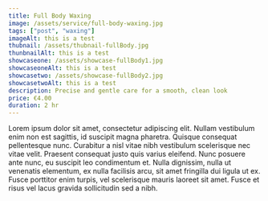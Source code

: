 ```yaml
---
title: Full Body Waxing
image: /assets/service/full-body-waxing.jpg
tags: ["post", "waxing"]
imageAlt: this is a test
thubnail: /assets/thubnail-fullBody.jpg
thunbnailAlt: this is a test
showcaseone: /assets/showcase-fullBody1.jpg
showcaseoneAlt: this is a test
showcasetwo: /assets/showcase-fullBody2.jpg
showcasetwoAlt: this is a test
description: Precise and gentle care for a smooth, clean look
price: €4.00
duration: 2 hr
---
```

Lorem ipsum dolor sit amet, consectetur adipiscing elit. Nullam vestibulum enim non est sagittis, id suscipit magna pharetra. Quisque consequat pellentesque nunc. Curabitur a nisl vitae nibh vestibulum scelerisque nec vitae velit. Praesent consequat justo quis varius eleifend. Nunc posuere ante nunc, eu suscipit leo condimentum et. Nulla dignissim, nulla ut venenatis elementum, ex nulla facilisis arcu, sit amet fringilla dui ligula ut ex. Fusce porttitor enim turpis, vel scelerisque mauris laoreet sit amet. Fusce et risus vel lacus gravida sollicitudin sed a nibh.

